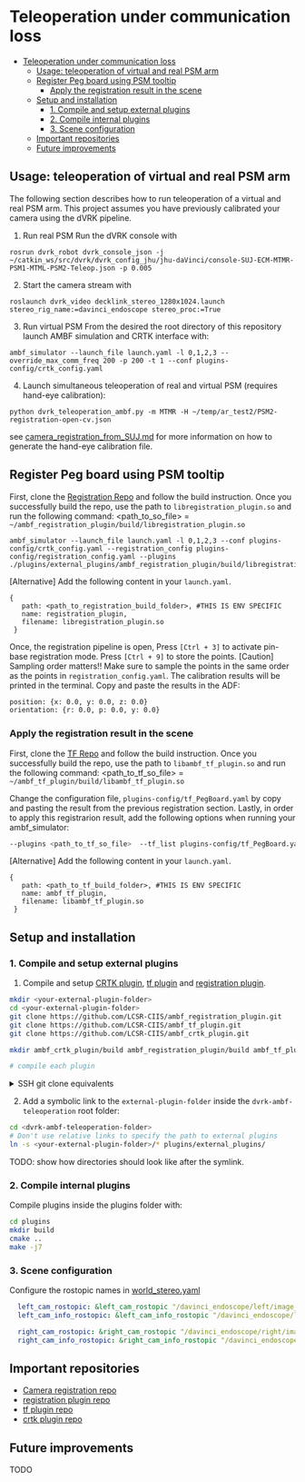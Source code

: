 # Teleoperation under communication loss 

- [Teleoperation under communication loss](#teleoperation-under-communication-loss)
  - [Usage: teleoperation of virtual and real PSM arm](#usage-teleoperation-of-virtual-and-real-psm-arm)
  - [Register Peg board using PSM tooltip](#register-peg-board-using-psm-tooltip)
    - [Apply the registration result in the scene](#apply-the-registration-result-in-the-scene)
  - [Setup and installation](#setup-and-installation)
    - [1. Compile and setup external plugins](#1-compile-and-setup-external-plugins)
    - [2. Compile internal plugins](#2-compile-internal-plugins)
    - [3. Scene configuration](#3-scene-configuration)
  - [Important repositories](#important-repositories)
  - [Future improvements](#future-improvements)

## Usage: teleoperation of virtual and real PSM arm 
The following section describes how to run teleoperation of a virtual and real PSM arm. This project assumes you have previously calibrated your camera using the dVRK pipeline.

1. Run real PSM
Run the dVRK console with
```
rosrun dvrk_robot dvrk_console_json -j ~/catkin_ws/src/dvrk/dvrk_config_jhu/jhu-daVinci/console-SUJ-ECM-MTMR-PSM1-MTML-PSM2-Teleop.json -p 0.005
```

2. Start the camera stream with
```
roslaunch dvrk_video decklink_stereo_1280x1024.launch stereo_rig_name:=davinci_endoscope stereo_proc:=True 
```

3. Run virtual PSM
From the desired the root directory of this repository launch AMBF simulation and CRTK interface with:
```
ambf_simulator --launch_file launch.yaml -l 0,1,2,3 --override_max_comm_freq 200 -p 200 -t 1 --conf plugins-config/crtk_config.yaml
```

4. Launch simultaneous teleoperation of real and virtual PSM (requires hand-eye calibration):
```
python dvrk_teleoperation_ambf.py -m MTMR -H ~/temp/ar_test2/PSM2-registration-open-cv.json
```
see [camera_registration_from_SUJ.md](./docs/camera_registration_from_SUJ.md) for more information on how to generate the hand-eye calibration file.


## Register Peg board using PSM tooltip
First, clone the [Registration Repo](https://github.com/LCSR-CIIS/ambf_registration_plugin) and follow the build instruction. Once you successfully build the repo, use the path to `libregistration_plugin.so` and run the following command:
<path_to_so_file> = `~/ambf_registration_plugin/build/libregistration_plugin.so`
```
ambf_simulator --launch_file launch.yaml -l 0,1,2,3 --conf plugins-config/crtk_config.yaml --registration_config plugins-config/registration_config.yaml --plugins ./plugins/external_plugins/ambf_registration_plugin/build/libregistration_plugin.so
```
[Alternative] Add the following content in your `launch.yaml`.
```
{
   path: <path_to_registration_build_folder>, #THIS IS ENV SPECIFIC 
   name: registration_plugin,
   filename: libregistration_plugin.so
 }
```

Once, the registration pipeline is open, Press `[Ctrl + 3]` to activate pin-base registration mode. Press `[Ctrl + 9]` to store the points.
[Caution] Sampling order matters!! Make sure to sample the points in the same order as the points in `registration_config.yaml`.
The calibration results will be printed in the terminal. Copy and paste the results in the ADF: 
```bash
position: {x: 0.0, y: 0.0, z: 0.0}
orientation: {r: 0.0, p: 0.0, y: 0.0}
```

### Apply the registration result in the scene
First, clone the [TF Repo](https://github.com/LCSR-CIIS/ambf_tf_plugin) and follow the build instruction. Once you successfully build the repo, use the path to `libambf_tf_plugin.so` and run the following command:
<path_to_tf_so_file> = `~/ambf_tf_plugin/build/libambf_tf_plugin.so`

Change the configuration file, `plugins-config/tf_PegBoard.yaml` by copy and pasting the result from the previous registration section.
Lastly, in order to apply this registrarion result, add the following options when running your ambf_simulator:
```bash
--plugins <path_to_tf_so_file>  --tf_list plugins-config/tf_PegBoard.yaml
```
[Alternative] Add the following content in your `launch.yaml`.
```
{
   path: <path_to_tf_build_folder>, #THIS IS ENV SPECIFIC 
   name: ambf_tf_plugin,
   filename: libambf_tf_plugin.so
 }
```
## Setup and installation

### 1. Compile and setup external plugins 
1. Compile and setup [CRTK plugin][crtkplug], [tf plugin][tfplug] and [registration plugin][regplug].  

```bash
mkdir <your-external-plugin-folder>
cd <your-external-plugin-folder>
git clone https://github.com/LCSR-CIIS/ambf_registration_plugin.git
git clone https://github.com/LCSR-CIIS/ambf_tf_plugin.git
git clone https://github.com/LCSR-CIIS/ambf_crtk_plugin.git

mkdir ambf_crtk_plugin/build ambf_registration_plugin/build ambf_tf_plugin/build

# compile each plugin 
```

<details>
  <summary>SSH git clone equivalents</summary>
  <pre><code> 
  cd your-external-plugin-folder
  git clone git@github.com:LCSR-CIIS/ambf_registration_plugin.git
  git clone git@github.com:LCSR-CIIS/ambf_tf_plugin.git
  git clone git@github.com:LCSR-CIIS/ambf_crtk_plugin.git
  </code></pre>
</details>

2. Add a symbolic link to the `external-plugin-folder` inside the `dvrk-ambf-teleoperation` root folder:

```bash
cd <dvrk-ambf-teleoperation-folder>
# Don't use relative links to specify the path to external plugins
ln -s <your-external-plugin-folder>/* plugins/external_plugins/ 
```

TODO: show how directories should look like after the symlink.

### 2. Compile internal plugins

Compile plugins inside the plugins folder with:
```bash
cd plugins
mkdir build
cmake ..
make -j7
```

### 3. Scene configuration
Configure the rostopic names in [world_stereo.yaml](./ADF/world/world_stereo.yaml)
```yaml
  left_cam_rostopic: &left_cam_rostopic "/davinci_endoscope/left/image_rect_color"
  left_cam_info_rostopic: &left_cam_info_rostopic "/davinci_endoscope/left/camera_info"

  right_cam_rostopic: &right_cam_rostopic "/davinci_endoscope/right/image_rect_color"
  right_cam_info_rostopic: &right_cam_info_rostopic "/davinci_endoscope/right/camera_info"
```


## Important repositories

* [Camera registration repo][camreg]
* [registration plugin repo][regplug]
* [tf plugin repo][tfplug]
* [crtk plugin repo][crtkplug]

[camreg]: https://github.com/jabarragann/dvrk-camera-registration
[crtkplug]: https://github.com/lcsr-ciis/ambf_crtk_plugin
[tfplug]: https://github.com/LCSR-CIIS/ambf_tf_plugin.git
[regplug]: https://github.com/LCSR-CIIS/ambf_registration_plugin.git

## Future improvements

TODO
